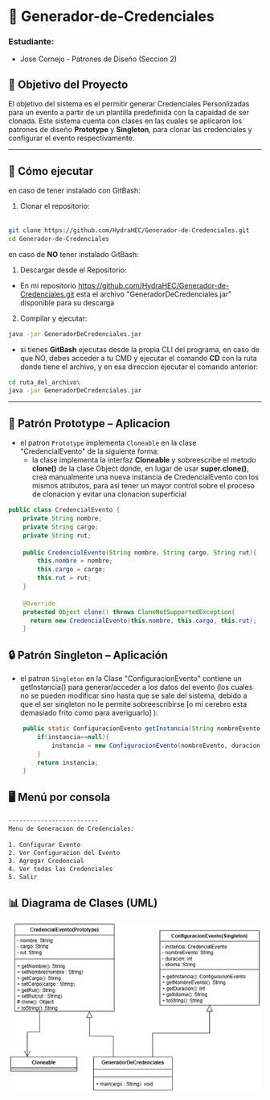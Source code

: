 # 🪪  Generador-de-Credenciales

### Estudiante:
- Jose Cornejo - Patrones de Diseño (Seccion 2)

## 🎯 Objetivo del Proyecto

El objetivo del sistema es el permitir generar Credenciales Personlizadas para un evento a partir de un plantilla predefinida con la capaidad de ser clonada. Este sistema cuenta con clases en las cuales se aplicaron los patrones de diseño **Prototype** y **Singleton**, para clonar las credenciales y configurar el evento respectivamente.

---
## 🚀 Cómo ejecutar

en caso de tener instalado con GitBash:

1. Clonar el repositorio:
```bash

git clone https://github.com/HydraHEC/Generador-de-Credenciales.git
cd Generador-de-Credenciales
```

en caso de **NO** tener instalado GitBash:

1. Descargar desde el Repositorio:
  - En mi repositorio https://github.com/HydraHEC/Generador-de-Credenciales.git esta el archivo "GeneradorDeCredenciales.jar" disponible para su descarga

2. Compilar y ejecutar:
   
```bash
java -jar GeneradorDeCredenciales.jar
```
- si tienes **GitBash** ejecutas desde la propia CLI del programa, en caso de que NO, debes acceder a tu CMD y ejecutar el comando **CD** con la ruta donde tiene el archivo, y en esa direccion ejecutar el comando anterior:
```bash
cd ruta_del_archivo\
java -jar GeneradorDeCredenciales.jar
```

---
## 🧬 Patrón Prototype – Aplicacion
- el patron `Prototype` implementa `Cloneable` en la clase "CredencialEvento" de la siguiente forma:
  - la clase implementa la interfaz **Cloneable** y sobreescribe el metodo **clone()** de la clase Object donde, en lugar de usar **super.clone()**, crea manualmente una nueva instancia de CredencialEvento con los mismos atributos, para asi tener un mayor control sobre el proceso de clonacion y evitar una clonacion superficial
```java
public class CredencialEvento {
    private String nombre;
    private String cargo;
    private String rut;

    public CredencialEvento(String nombre, String cargo, String rut){
        this.nombre = nombre;
        this.cargo = cargo;
        this.rut = rut;
    }

    @Override
    protected Object clone() throws CloneNotSupportedException{
      return new CredencialEvento(this.nombre, this.cargo, this.rut);
    }
```
## 🔒 Patrón Singleton – Aplicación
- el patron `Singleton` en la Clase "ConfiguracionEvento" contiene un getInstancia() para generar/acceder a los datos del evento (los cuales no se pueden modificar sino hasta que se sale del sistema, debido a que el ser singleton no le permite sobreescribirse [o mi cerebro esta demasiado frito como para averiguarlo] ):
```java
    public static ConfiguracionEvento getInstancia(String nombreEvento, int duracion, String idioma){
        if(instancia==null){
            instancia = new ConfiguracionEvento(nombreEvento, duracion, idioma);
        }
        return instancia;
    }
```
## 🖥️ Menú por consola

```
-------------------------
Menu de Generacion de Credenciales:

1. Configurar Evento
2. Ver Configuracion del Evento
3. Agregar Credencial
4. Ver todas las Credenciales
5. Salir
```
## 📊 Diagrama de Clases (UML)
![Diagrama de Clases UML](Diagrama_Credenciales.png)

